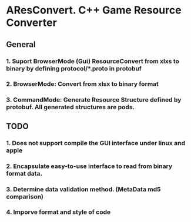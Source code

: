 # AResConvert. C++ Game Resource Converter
## General
### 1. Suport BrowserMode (Gui) ResourceConvert from xlxs to binary by defining protocol/*.proto in protobuf
### 2. BrowserMode: Convert from xlsx to binary format
### 3. CommandMode: Generate Resource Structure defined by protobuf. All generated structures are pods.

## TODO
### 1. Does not support compile the GUI interface under linux and apple
### 2. Encapsulate easy-to-use interface to read from binary format data. 
### 3. Determine data validation method. (MetaData md5 comparison)
### 4. Imporve format and style of code
       
